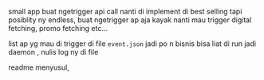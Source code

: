 small app buat ngetrigger api call
nanti di implement di best selling
tapi posiblity ny endless, buat ngetrigger ap aja
kayak nanti mau trigger digital fetching, promo fetching etc...

list ap yg mau di trigger di file `event.json` jadi po n bisnis bisa liat
di run jadi daemon , nulis log ny di file

readme menyusul,
